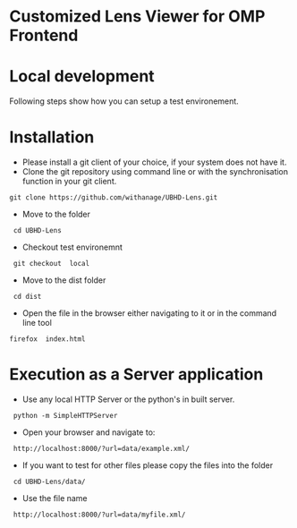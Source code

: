 Customized Lens Viewer for OMP Frontend
========
# Local development
Following steps show how you can setup a test environement.
# Installation
 * Please install a git  client of your choice,  if your system does not have it.
 * Clone the  git repository using command line or with the synchronisation function in your git client.
 ```
 git clone https://github.com/withanage/UBHD-Lens.git
 ```
 * Move to the folder
 ```
  cd UBHD-Lens
 ```
 * Checkout  test environemnt
 ```
  git checkout  local
 ```
 * Move to the dist folder 
 ```
  cd dist
 ```
 * Open the file in the browser either navigating to it or in the command line tool
 ```
 firefox  index.html
 ```
 

# Execution  as a Server application

 * Use any local HTTP Server or the python's in built server.
 ```
  python -m SimpleHTTPServer
 ```
 * Open your browser and navigate to:
 ```
  http://localhost:8000/?url=data/example.xml/
 ```
 * If you want to test for other files please copy the files into the folder 
 ```
  cd UBHD-Lens/data/
 ```
 * Use the file name
 ```
  http://localhost:8000/?url=data/myfile.xml/
 ```
 
 




